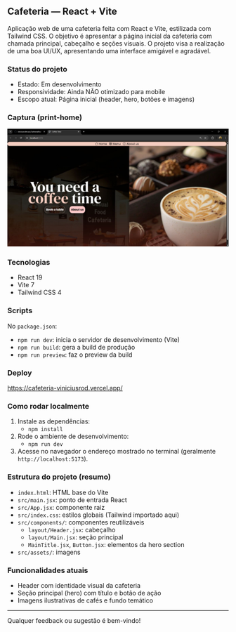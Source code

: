 ## Cafeteria — React + Vite

Aplicação web de uma cafeteria feita com React e Vite, estilizada com Tailwind CSS. O objetivo é apresentar a página inicial da cafeteria com chamada principal, cabeçalho e seções visuais. O projeto visa a realização de uma boa UI/UX, apresentando uma interface amigável e agradável.

### Status do projeto
- Estado: Em desenvolvimento
- Responsividade: Ainda NÃO otimizado para mobile
- Escopo atual: Página inicial (header, hero, botões e imagens)

### Captura (print-home)
![print-home](src/assets/print_home.png)

### Tecnologias
- React 19
- Vite 7
- Tailwind CSS 4

### Scripts
No `package.json`:
- `npm run dev`: inicia o servidor de desenvolvimento (Vite)
- `npm run build`: gera a build de produção
- `npm run preview`: faz o preview da build
### Deploy

https://cafeteria-viniciusrod.vercel.app/

### Como rodar localmente
1. Instale as dependências:
   - `npm install`
2. Rode o ambiente de desenvolvimento:
   - `npm run dev`
3. Acesse no navegador o endereço mostrado no terminal (geralmente `http://localhost:5173`).

### Estrutura do projeto (resumo)
- `index.html`: HTML base do Vite
- `src/main.jsx`: ponto de entrada React
- `src/App.jsx`: componente raiz
- `src/index.css`: estilos globais (Tailwind importado aqui)
- `src/components/`: componentes reutilizáveis
  - `layout/Header.jsx`: cabeçalho
  - `layout/Main.jsx`: seção principal
  - `MainTitle.jsx`, `Button.jsx`: elementos da hero section
- `src/assets/`: imagens

### Funcionalidades atuais
- Header com identidade visual da cafeteria
- Seção principal (hero) com título e botão de ação
- Imagens ilustrativas de cafés e fundo temático

---

Qualquer feedback ou sugestão é bem-vindo!
